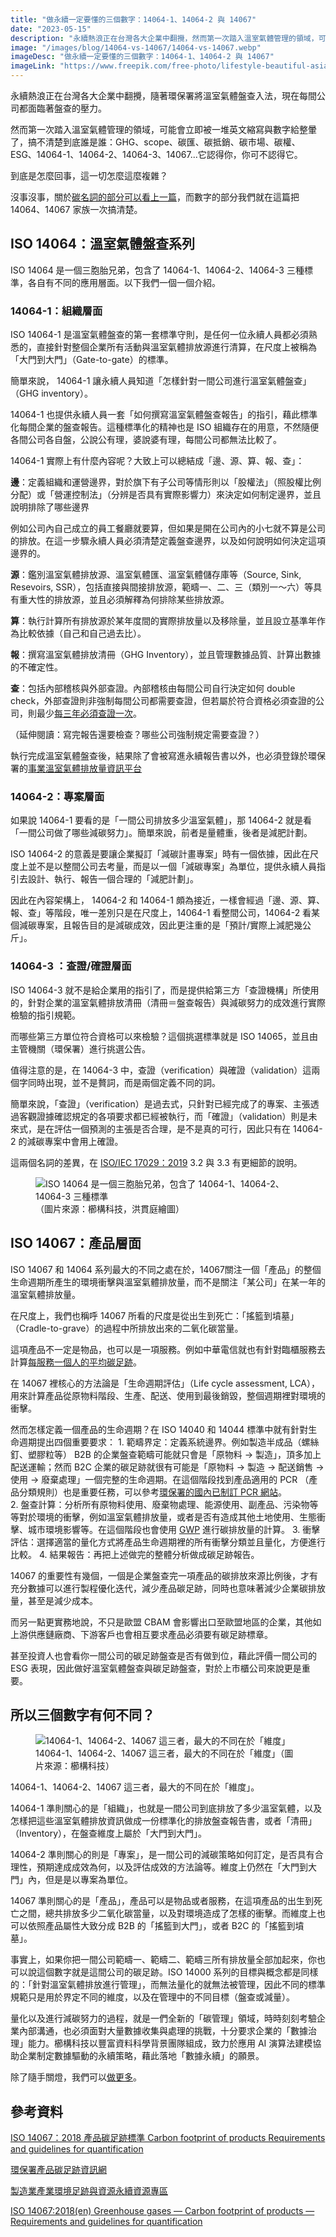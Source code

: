 ```yaml
---
title: "做永續一定要懂的三個數字：14064-1、14064-2 與 14067"
date: "2023-05-15"
description: "永續熱浪正在台灣各大企業中翻攪，然而第一次踏入溫室氣體管理的領域，可能會立即被一堆英文縮寫與數字給整暈了：GHG、scope、碳匯、碳抵銷、碳市場、碳權、ESG、14064-1、14064-2、14064-3、14067...到底是怎麼回事，這一切怎麼這麼複雜？"
image: "/images/blog/14064-vs-14067/14064-vs-14067.webp"
imageDesc: "做永續一定要懂的三個數字：14064-1、14064-2 與 14067"
imageLink: "https://www.freepik.com/free-photo/lifestyle-beautiful-asian-business-young-woman-using-laptop-computer-smart-phone-office-desk_4550543.htm#query=accounting&position=17&from_view=search&track=sph"
---
```


<p>永續熱浪正在台灣各大企業中翻攪，隨著環保署將溫室氣體盤查入法，現在每間公司都面臨著盤查的壓力。</p>
<p>然而第一次踏入溫室氣體管理的領域，可能會立即被一堆英文縮寫與數字給整暈了，搞不清楚到底誰是誰：GHG、scope、碳匯、碳抵銷、碳市場、碳權、ESG、14064-1、14064-2、14064-3、14067...它認得你，你可不認得它。</p>
<p>到底是怎麼回事，這一切怎麼這麼複雜？</p>
<p>沒事沒事，關於<a href="./content_1">碳名詞的部分可以看上一篇</a>，而數字的部分我們就在這篇把 14064、14067 家族一次搞清楚。</p>
<h2>ISO 14064：溫室氣體盤查系列</h2>
<p>ISO 14064 是一個三胞胎兄弟，包含了 14064-1、14064-2、14064-3 三種標準，各自有不同的應用層面。以下我們一個一個介紹。</p>
<h3>14064-1：組織層面</h3>
<p>ISO 14064-1 是溫室氣體盤查的第一套標準守則，是任何一位永續人員都必須熟悉的，直接針對整個企業所有活動與溫室氣體排放源進行清算，在尺度上被稱為「大門到大門」（Gate-to-gate）的標準。</p>
<p>簡單來說， 14064-1 讓永續人員知道「怎樣針對一間公司進行溫室氣體盤查」（GHG inventory）。</p>
<p>14064-1 也提供永續人員一套「如何撰寫溫室氣體盤查報告」的指引，藉此標準化每間企業的盤查報告。這種標準化的精神也是 ISO 組織存在的用意，不然隨便各間公司各自盤，公說公有理，婆說婆有理，每間公司都無法比較了。</p>
<p>14064-1 實際上有什麼內容呢？大致上可以總結成「邊、源、算、報、查」：</p>
<p><strong>邊</strong>：定義組織和運營邊界，對於旗下有子公司等情形則以「股權法」（照股權比例分配）或「營運控制法」（分辨是否具有實際影響力）來決定如何制定邊界，並且說明排除了哪些邊界</p>
<p>例如公司內自己成立的員工餐廳就要算，但如果是開在公司內的小七就不算是公司的排放。在這一步驟永續人員必須清楚定義盤查邊界，以及如何說明如何決定這項邊界的。</p>
<p><strong>源</strong>：鑑別溫室氣體排放源、溫室氣體匯、溫室氣體儲存庫等（Source, Sink, Resevoirs, SSR），包括直接與間接排放源，範疇一、二、三（類別一～六）等具有重大性的排放源，並且必須解釋為何排除某些排放源。</p>
<p><strong>算</strong>：執行計算所有排放源於某年度間的實際排放量以及移除量，並且設立基準年作為比較依據（自己和自己過去比）。</p>
<p><strong>報</strong>：撰寫溫室氣體排放清冊（GHG Inventory），並且管理數據品質、計算出數據的不確定性。</p>
<p><strong>查</strong>：包括內部稽核與外部查證。內部稽核由每間公司自行決定如何 double check，外部查證則非強制每間公司都需要查證，但若屬於符合資格必須查證的公司，則最少<a href="https://ghgrule.epa.gov.tw/greenhouse_sub/greenhouse_sub_page/43">每三年必須查證一次</a>。</p>
<p>（延伸閱讀：寫完報告還要檢查？哪些公司強制規定需要查證？）</p>
<p>執行完成溫室氣體盤查後，結果除了會被寫進永續報告書以外，也必須登錄於環保署的<a href="https://ghgregistry.epa.gov.tw/epa_ghg/">事業溫室氣體排放量資訊平台</a></p>
<h3>14064-2：專案層面</h3>
<p>如果說 14064-1 要看的是「一間公司排放多少溫室氣體」，那 14064-2 就是看「一間公司做了哪些減碳努力」。簡單來說，前者是量體重，後者是減肥計劃。</p>
<p>ISO 14064-2 的意義是要讓企業擬訂「減碳計畫專案」時有一個依據，因此在尺度上並不是以整間公司去考量，而是以一個「減碳專案」為單位，提供永續人員指引去設計、執行、報告一個合理的「減肥計劃」。</p>
<p>因此在內容架構上， 14064-2 和 14064-1 頗為接近，一樣會經過「邊、源、算、報、查」等階段，唯一差別只是在尺度上，14064-1 看整間公司，14064-2 看某個減碳專案，且報告目的是減碳成效，因此更注重的是「預計/實際上減肥幾公斤」。</p>
<h3>14064-3 ：查證/確證層面</h3>
<p>ISO 14064-3 就不是給企業用的指引了，而是提供給第三方「查證機構」所使用的，針對企業的溫室氣體排放清冊（清冊＝盤查報告）與減碳努力的成效進行實際檢驗的指引規範。</p>
<p>而哪些第三方單位符合資格可以來檢驗？這個挑選標準就是 ISO 14065，並且由主管機關（環保署）進行挑選公告。 </p>
<p>值得注意的是，在 14064-3 中，查證（verification）與確證（validation）這兩個字同時出現，並不是贅詞，而是兩個定義不同的詞。</p>
<p>簡單來說，「查證」（verification）是過去式，只針對已經完成了的專案、主張透過客觀證據確認規定的各項要求都已經被執行，而「確證」（validation）則是未來式，是在評估一個預測的主張是否合理，是不是真的可行，因此只有在 14064-2 的減碳專案中會用上確證。</p>
<p>這兩個名詞的差異，在 <a href="https://accreditation.taftw.org.tw/taf/public/papersManagement/docDownLoad.action?docId=2c908a817b359051017b396a0cf13a01">ISO/IEC 17029：2019</a> 3.2 與 3.3 有更細節的說明。</p>
<figure id="_figure-2">
<img alt="ISO 14064 是一個三胞胎兄弟，包含了 14064-1、14064-2、14064-3 三種標準" src="/images/blog/14064-vs-14067/ISO 14064 是一個三胞胎兄弟，包含了 14064-1、14064-2、14064-3 三種標準.webp" />
<figcaption>（圖片來源：櫛構科技，洪貫庭繪圖）</figcaption>
</figure>
<h2>ISO 14067：產品層面</h2>
<p>ISO 14067 和 14064 系列最大的不同之處在於，14067關注一個「產品」的整個生命週期所產生的環境衝擊與溫室氣體排放量，而不是關注「某公司」在某一年的溫室氣體排放量。</p>
<p>在尺度上，我們也稱呼 14067 所看的尺度是從出生到死亡：「搖籃到墳墓」（Cradle-to-grave）的過程中所排放出來的二氧化碳當量。</p>
<p>這項產品不一定是物品，也可以是一項服務。例如中華電信就也有針對臨櫃服務去計算<a href="https://cfp-calculate.tw/cfpc/Carbon/WebPage/visitors/FLProductinfoView.aspx?SerialNo=6AD8E4C4796AF9019812A2179FBF1BB9">每服務一個人的平均碳足跡</a>。</p>
<p>在 14067 裡核心的方法論是「生命週期評估」（Life cycle assessment, LCA），用來計算產品從原物料階段、生產、配送、使用到最後銷毀，整個週期裡對環境的衝擊。</p>
<p>然而怎樣定義一個產品的生命週期？在 ISO 14040 和 14044 標準中就有針對生命週期提出四個重要要求：
1. 範疇界定：定義系統邊界。例如製造半成品（螺絲釘、塑膠粒等） B2B 的企業盤查範疇可能就只會是「原物料 -&gt; 製造」，頂多加上配送運輸；然而 B2C 企業的碳足跡就很有可能是「原物料 -&gt; 製造 -&gt; 配送銷售 -&gt; 使用 -&gt; 廢棄處理」一個完整的生命週期。在這個階段找到產品適用的 PCR （產品分類規則）也是重要任務，可以參考<a href="https://cfp-calculate.tw/cfpc/Carbon/WebPage/FLPCRDoneList.aspx">環保署的國內已制訂 PCR 網站</a>。 <br />
2. 盤查計算：分析所有原物料使用、廢棄物處理、能源使用、副產品、污染物等等對於環境的衝擊，例如溫室氣體排放量，或者是否有造成其他土地使用、生態衝擊、城市環境影響等。在這個階段也會使用 <a href="./ghg-inventory-intro">GWP</a> 進行碳排放量的計算。
3. 衝擊評估：選擇適當的量化方式將產品生命週期裡的所有衝擊分類並且量化，方便進行比較。
4. 結果報告：再把上述做完的整體分析做成碳足跡報告。</p>
<p>14067 的重要性有幾個，一個是企業盤查完一項產品的碳排放來源比例後，才有充分數據可以進行製程優化迭代，減少產品碳足跡，同時也意味著減少企業碳排放量，甚至是減少成本。</p>
<p>而另一點更實務地說，不只是歐盟 CBAM 會影響出口至歐盟地區的企業，其他如上游供應鏈廠商、下游客戶也會相互要求產品必須要有碳足跡標章。</p>
<p>甚至投資人也會看你一間公司的碳足跡盤查是否有做到位，藉此評價一間公司的 ESG 表現，因此做好溫室氣體盤查與碳足跡盤查，對於上市櫃公司來說更是重要。</p>
<h2>所以三個數字有何不同？</h2>
<figure id="_figure-3">
<img alt="14064-1、14064-2、14067 這三者，最大的不同在於「維度」" src="/images/blog/14064-vs-14067/14064-1、14064-2、14067 這三者，最大的不同在於「維度」.webp" />
<figcaption>14064-1、14064-2、14067 這三者，最大的不同在於「維度」（圖片來源：櫛構科技）</figcaption>
</figure>
<p>14064-1、14064-2、14067 這三者，最大的不同在於「維度」。</p>
<p>14064-1 準則關心的是「組織」，也就是一間公司到底排放了多少溫室氣體，以及怎樣把這些溫室氣體排放資訊做成一份標準化的排放盤查報告書，或者「清冊」（Inventory），在盤查維度上屬於「大門到大門」。</p>
<p>14064-2 準則關心的則是「專案」，是一間公司的減碳策略如何訂定，是否具有合理性，預期達成成效為何，以及評估成效的方法論等。維度上仍然在「大門到大門」內，但是是以專案為單位。</p>
<p>14067 準則關心的是「產品」，產品可以是物品或者服務，在這項產品的出生到死亡之間，總共排放多少二氧化碳當量，以及對環境造成了怎樣的衝擊。而維度上也可以依照產品屬性大致分成 B2B 的「搖籃到大門」，或者 B2C 的「搖籃到墳墓」。</p>
<p>事實上，如果你把一間公司範疇一、範疇二、範疇三所有排放量全部加起來，你也可以說這個數字就是這間公司的碳足跡。ISO 14000 系列的目標與概念都是同樣的：「針對溫室氣體排放進行管理」，而無法量化的就無法被管理，因此不同的標準規範只是用於界定不同的維度，以及在管理中的不同目標（盤查或減量）。</p>
<p>量化以及進行減碳努力的過程，就是一們全新的「碳管理」領域，時時刻刻考驗企業內部溝通，也必須面對大量數據收集與處理的挑戰，十分要求企業的「數據治理」能力。櫛構科技以豐富資料科學背景團隊組成，致力於應用 AI 演算法建模協助企業制定數據驅動的永續策略，藉此落地「數據永續」的願景。</p>
<p>除了隨手關燈，我們可以<a href="https://combogic.com/">做更多</a>。</p>
<h2>參考資料</h2>
<p><a href="https://www.isoleader.com.tw/home/iso-coaching-detail/ISO 14067">ISO 14067：2018 產品碳足跡標準 Carbon footprint of products Requirements and guidelines for quantification</a></p>
<p><a href="https://cfp-calculate.tw/cfpc/WebPage/LoginPage.aspx">環保署產品碳足跡資訊網</a></p>
<p><a href="https://www.idbcfp.org.tw/DownloadSubDetail.aspx?id=14">製造業產業環境足跡與資源永續資源專區</a></p>
<p><a href="https://www.iso.org/obp/ui/es/#iso:std:iso:14067:ed-1:v1:en">ISO 14067:2018(en)
Greenhouse gases — Carbon footprint of products — Requirements and guidelines for quantification</a></p>



